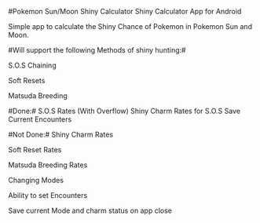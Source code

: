 #Pokemon Sun/Moon Shiny Calculator
Shiny Calculator App for Android

Simple app to calculate the Shiny Chance of Pokemon in Pokemon Sun and Moon.

#Will support the following Methods of shiny hunting:#

 S.O.S Chaining
 
 Soft Resets
 
 Matsuda Breeding

#Done:#
S.O.S Rates (With Overflow)
Shiny Charm Rates for S.O.S
Save Current Encounters




#Not Done:#
Shiny Charm Rates

Soft Reset Rates

Matsuda Breeding Rates

Changing Modes

Ability to set Encounters

Save current Mode and charm status on app close
